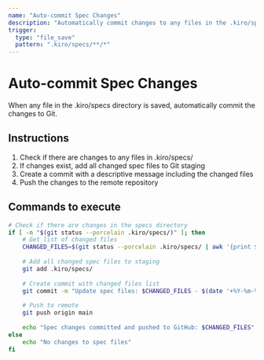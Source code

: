 ```yaml
---
name: "Auto-commit Spec Changes"
description: "Automatically commit changes to any files in the .kiro/specs directory"
trigger:
  type: "file_save"
  pattern: ".kiro/specs/**/*"
---
```


# Auto-commit Spec Changes

When any file in the .kiro/specs directory is saved, automatically commit the changes to Git.

## Instructions

1. Check if there are changes to any files in .kiro/specs/
2. If changes exist, add all changed spec files to Git staging
3. Create a commit with a descriptive message including the changed files
4. Push the changes to the remote repository

## Commands to execute

```bash
# Check if there are changes in the specs directory
if [ -n "$(git status --porcelain .kiro/specs/)" ]; then
    # Get list of changed files
    CHANGED_FILES=$(git status --porcelain .kiro/specs/ | awk '{print $2}' | tr '\n' ' ')
    
    # Add all changed spec files to staging
    git add .kiro/specs/
    
    # Create commit with changed files list
    git commit -m "Update spec files: $CHANGED_FILES - $(date '+%Y-%m-%d %H:%M:%S')"
    
    # Push to remote
    git push origin main
    
    echo "Spec changes committed and pushed to GitHub: $CHANGED_FILES"
else
    echo "No changes to spec files"
fi
```
